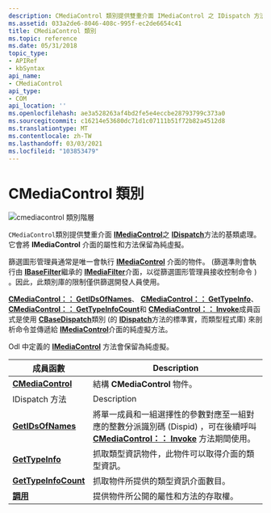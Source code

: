 ```yaml
---
description: CMediaControl 類別提供雙重介面 IMediaControl 之 IDispatch 方法的基類處理。 它會將 IMediaControl 介面的屬性和方法保留為純虛擬。
ms.assetid: 033a2de6-8046-408c-995f-ec2de6654c41
title: CMediaControl 類別
ms.topic: reference
ms.date: 05/31/2018
topic_type:
- APIRef
- kbSyntax
api_name:
- CMediaControl
api_type:
- COM
api_location: ''
ms.openlocfilehash: ae3a528263af4bd2fe5e4eccbe28793799c373a0
ms.sourcegitcommit: c16214e53680dc71d1c07111b51f72b82a4512d8
ms.translationtype: MT
ms.contentlocale: zh-TW
ms.lasthandoff: 03/03/2021
ms.locfileid: "103853479"
---
```

# <a name="cmediacontrol-class"></a>CMediaControl 類別

![cmediacontrol 類別階層](images/cutil02.png)

`CMediaControl`類別提供雙重介面 [**IMediaControl**](/windows/desktop/api/Control/nn-control-imediacontrol)之 [**IDispatch**](/previous-versions/windows/desktop/api/oaidl/nn-oaidl-idispatch)方法的基類處理。 它會將 **IMediaControl** 介面的屬性和方法保留為純虛擬。

篩選圖形管理員通常是唯一會執行 [**IMediaControl**](/windows/desktop/api/Control/nn-control-imediacontrol) 介面的物件。  (篩選準則會執行由 [**IBaseFilter**](/windows/desktop/api/Strmif/nn-strmif-ibasefilter)繼承的 [**IMediaFilter**](/windows/desktop/api/Strmif/nn-strmif-imediafilter)介面，以從篩選圖形管理員接收控制命令 ) 。因此，此類別庫的限制僅供篩選開發人員使用。

[**CMediaControl：： GetIDsOfNames**](cmediacontrol-getidsofnames.md)、 [**CMediaControl：： GetTypeInfo**](cmediacontrol-gettypeinfo.md)、 [**CMediaControl：： GetTypeInfoCount**](cmediacontrol-gettypeinfocount.md)和 [**CMediaControl：： Invoke**](cmediacontrol-invoke.md)成員函式是使用 [**CBaseDispatch**](cbasedispatch.md)類別 (的 [**IDispatch**](/previous-versions/windows/desktop/api/oaidl/nn-oaidl-idispatch)方法的標準實，而類型程式庫) 來剖析命令並傳遞給 [**IMediaControl**](/windows/desktop/api/Control/nn-control-imediacontrol)介面的純虛擬方法。

Odl 中定義的 [**IMediaControl**](/windows/desktop/api/Control/nn-control-imediacontrol) 方法會保留為純虛擬。



| 成員函數                                           | Description                                                                                                                                                                                                                             |
|------------------------------------------------------------|-----------------------------------------------------------------------------------------------------------------------------------------------------------------------------------------------------------------------------------------|
| [**CMediaControl**](cmediacontrol-cmediacontrol.md)       | 結構 **CMediaControl** 物件。                                                                                                                                                                                                  |
| IDispatch 方法                                          | Description                                                                                                                                                                                                                             |
| [**GetIDsOfNames**](cmediacontrol-getidsofnames.md)       | 將單一成員和一組選擇性的參數對應至一組對應的整數分派識別碼 (Dispid) ，可在後續呼叫 [**CMediaControl：： Invoke**](cmediacontrol-invoke.md) 方法期間使用。 |
| [**GetTypeInfo**](cmediacontrol-gettypeinfo.md)           | 抓取類型資訊物件，此物件可以取得介面的類型資訊。                                                                                                                                          |
| [**GetTypeInfoCount**](cmediacontrol-gettypeinfocount.md) | 抓取物件所提供的類型資訊介面數目。                                                                                                                                                              |
| [**調用**](cmediacontrol-invoke.md)                     | 提供物件所公開的屬性和方法的存取權。                                                                                                                                                                         |



 

 

 
